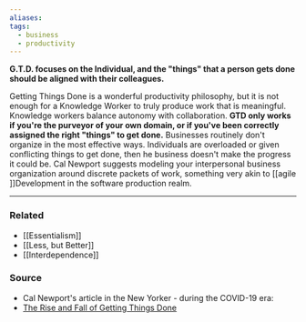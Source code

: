 ```yaml
---
aliases: 
tags:
  - business
  - productivity
---
```

**G.T.D. focuses on the Individual, and the "things" that a person gets done should be aligned with their colleagues.**

Getting Things Done is a wonderful productivity philosophy, but it is not enough for a Knowledge Worker to truly produce work that is meaningful. Knowledge workers balance autonomy with collaboration. **GTD only works if you're the purveyor of your own domain, or if you've been correctly assigned the right "things" to get done.** Businesses routinely don't organize in the most effective ways. Individuals are overloaded or given conflicting things to get done, then he business doesn't make the progress it could be. Cal Newport suggests modeling your interpersonal business organization around discrete packets of work, something very akin to [[agile ]]Development in the software production realm. 

---

### Related
- [[Essentialism]] 
- [[Less, but Better]] 
- [[Interdependence]]

### Source
- Cal Newport's article in the New Yorker - during the COVID-19 era:
- [The Rise and Fall of Getting Things Done](https://www.newyorker.com/tech/annals-of-technology/the-rise-and-fall-of-getting-things-done)